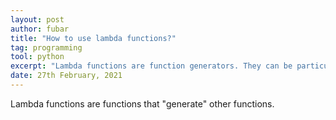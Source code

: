 ```yaml
---
layout: post
author: fubar
title: "How to use lambda functions?"
tag: programming
tool: python
excerpt: "Lambda functions are function generators. They can be particularly useful in defining functions that depend on parameters"
date: 27th February, 2021
---
```


Lambda functions are functions that "generate" other functions.

